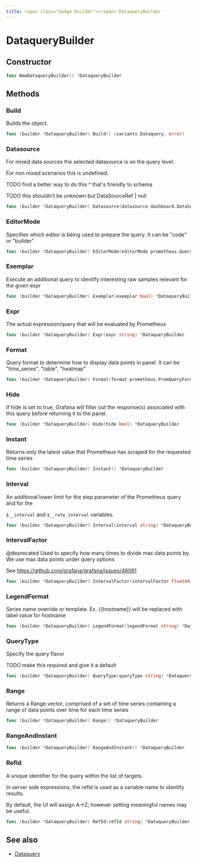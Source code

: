 ```yaml
---
title: <span class="badge builder"></span> DataqueryBuilder
---
```

# <span class="badge builder"></span> DataqueryBuilder

## Constructor

```go
func NewDataqueryBuilder() *DataqueryBuilder
```
## Methods

### <span class="badge object-method"></span> Build

Builds the object.

```go
func (builder *DataqueryBuilder) Build() (variants.Dataquery, error)
```

### <span class="badge object-method"></span> Datasource

For mixed data sources the selected datasource is on the query level.

For non mixed scenarios this is undefined.

TODO find a better way to do this ^ that's friendly to schema

TODO this shouldn't be unknown but DataSourceRef | null

```go
func (builder *DataqueryBuilder) Datasource(datasource dashboard.DataSourceRef) *DataqueryBuilder
```

### <span class="badge object-method"></span> EditorMode

Specifies which editor is being used to prepare the query. It can be "code" or "builder"

```go
func (builder *DataqueryBuilder) EditorMode(editorMode prometheus.QueryEditorMode) *DataqueryBuilder
```

### <span class="badge object-method"></span> Exemplar

Execute an additional query to identify interesting raw samples relevant for the given expr

```go
func (builder *DataqueryBuilder) Exemplar(exemplar bool) *DataqueryBuilder
```

### <span class="badge object-method"></span> Expr

The actual expression/query that will be evaluated by Prometheus

```go
func (builder *DataqueryBuilder) Expr(expr string) *DataqueryBuilder
```

### <span class="badge object-method"></span> Format

Query format to determine how to display data points in panel. It can be "time_series", "table", "heatmap"

```go
func (builder *DataqueryBuilder) Format(format prometheus.PromQueryFormat) *DataqueryBuilder
```

### <span class="badge object-method"></span> Hide

If hide is set to true, Grafana will filter out the response(s) associated with this query before returning it to the panel.

```go
func (builder *DataqueryBuilder) Hide(hide bool) *DataqueryBuilder
```

### <span class="badge object-method"></span> Instant

Returns only the latest value that Prometheus has scraped for the requested time series

```go
func (builder *DataqueryBuilder) Instant() *DataqueryBuilder
```

### <span class="badge object-method"></span> Interval

An additional lower limit for the step parameter of the Prometheus query and for the

`$__interval` and `$__rate_interval` variables.

```go
func (builder *DataqueryBuilder) Interval(interval string) *DataqueryBuilder
```

### <span class="badge object-method"></span> IntervalFactor

@deprecated Used to specify how many times to divide max data points by. We use max data points under query options

See https://github.com/grafana/grafana/issues/48081

```go
func (builder *DataqueryBuilder) IntervalFactor(intervalFactor float64) *DataqueryBuilder
```

### <span class="badge object-method"></span> LegendFormat

Series name override or template. Ex. {{hostname}} will be replaced with label value for hostname

```go
func (builder *DataqueryBuilder) LegendFormat(legendFormat string) *DataqueryBuilder
```

### <span class="badge object-method"></span> QueryType

Specify the query flavor

TODO make this required and give it a default

```go
func (builder *DataqueryBuilder) QueryType(queryType string) *DataqueryBuilder
```

### <span class="badge object-method"></span> Range

Returns a Range vector, comprised of a set of time series containing a range of data points over time for each time series

```go
func (builder *DataqueryBuilder) Range() *DataqueryBuilder
```

### <span class="badge object-method"></span> RangeAndInstant

```go
func (builder *DataqueryBuilder) RangeAndInstant() *DataqueryBuilder
```

### <span class="badge object-method"></span> RefId

A unique identifier for the query within the list of targets.

In server side expressions, the refId is used as a variable name to identify results.

By default, the UI will assign A->Z; however setting meaningful names may be useful.

```go
func (builder *DataqueryBuilder) RefId(refId string) *DataqueryBuilder
```

## See also

 * <span class="badge object-type-struct"></span> [Dataquery](./object-Dataquery.md)
